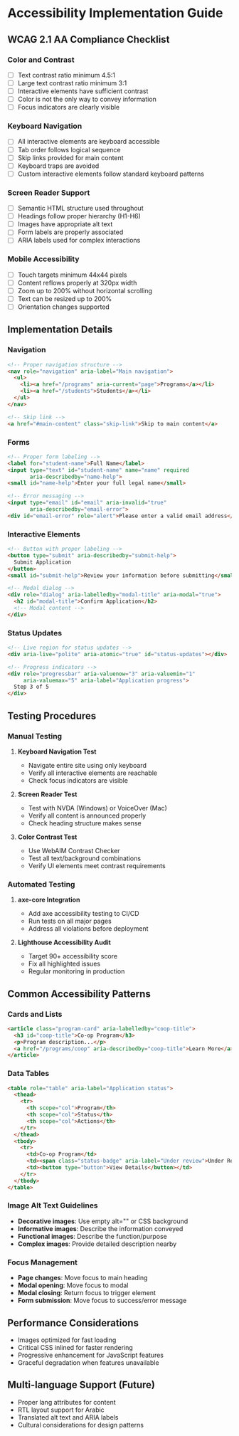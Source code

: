 # Accessibility Implementation Guide

## WCAG 2.1 AA Compliance Checklist

### Color and Contrast
- [ ] Text contrast ratio minimum 4.5:1
- [ ] Large text contrast ratio minimum 3:1
- [ ] Interactive elements have sufficient contrast
- [ ] Color is not the only way to convey information
- [ ] Focus indicators are clearly visible

### Keyboard Navigation
- [ ] All interactive elements are keyboard accessible
- [ ] Tab order follows logical sequence
- [ ] Skip links provided for main content
- [ ] Keyboard traps are avoided
- [ ] Custom interactive elements follow standard keyboard patterns

### Screen Reader Support
- [ ] Semantic HTML structure used throughout
- [ ] Headings follow proper hierarchy (H1-H6)
- [ ] Images have appropriate alt text
- [ ] Form labels are properly associated
- [ ] ARIA labels used for complex interactions

### Mobile Accessibility
- [ ] Touch targets minimum 44x44 pixels
- [ ] Content reflows properly at 320px width
- [ ] Zoom up to 200% without horizontal scrolling
- [ ] Text can be resized up to 200%
- [ ] Orientation changes supported

## Implementation Details

### Navigation
```html
<!-- Proper navigation structure -->
<nav role="navigation" aria-label="Main navigation">
  <ul>
    <li><a href="/programs" aria-current="page">Programs</a></li>
    <li><a href="/students">Students</a></li>
  </ul>
</nav>

<!-- Skip link -->
<a href="#main-content" class="skip-link">Skip to main content</a>
```

### Forms
```html
<!-- Proper form labeling -->
<label for="student-name">Full Name</label>
<input type="text" id="student-name" name="name" required 
       aria-describedby="name-help">
<small id="name-help">Enter your full legal name</small>

<!-- Error messaging -->
<input type="email" id="email" aria-invalid="true" 
       aria-describedby="email-error">
<div id="email-error" role="alert">Please enter a valid email address</div>
```

### Interactive Elements
```html
<!-- Button with proper labeling -->
<button type="submit" aria-describedby="submit-help">
  Submit Application
</button>
<small id="submit-help">Review your information before submitting</small>

<!-- Modal dialog -->
<div role="dialog" aria-labelledby="modal-title" aria-modal="true">
  <h2 id="modal-title">Confirm Application</h2>
  <!-- Modal content -->
</div>
```

### Status Updates
```html
<!-- Live region for status updates -->
<div aria-live="polite" aria-atomic="true" id="status-updates"></div>

<!-- Progress indicators -->
<div role="progressbar" aria-valuenow="3" aria-valuemin="1" 
     aria-valuemax="5" aria-label="Application progress">
  Step 3 of 5
</div>
```

## Testing Procedures

### Manual Testing
1. **Keyboard Navigation Test**
   - Navigate entire site using only keyboard
   - Verify all interactive elements are reachable
   - Check focus indicators are visible

2. **Screen Reader Test**
   - Test with NVDA (Windows) or VoiceOver (Mac)
   - Verify all content is announced properly
   - Check heading structure makes sense

3. **Color Contrast Test**
   - Use WebAIM Contrast Checker
   - Test all text/background combinations
   - Verify UI elements meet contrast requirements

### Automated Testing
1. **axe-core Integration**
   - Add axe accessibility testing to CI/CD
   - Run tests on all major pages
   - Address all violations before deployment

2. **Lighthouse Accessibility Audit**
   - Target 90+ accessibility score
   - Fix all highlighted issues
   - Regular monitoring in production

## Common Accessibility Patterns

### Cards and Lists
```html
<article class="program-card" aria-labelledby="coop-title">
  <h3 id="coop-title">Co-op Program</h3>
  <p>Program description...</p>
  <a href="/programs/coop" aria-describedby="coop-title">Learn More</a>
</article>
```

### Data Tables
```html
<table role="table" aria-label="Application status">
  <thead>
    <tr>
      <th scope="col">Program</th>
      <th scope="col">Status</th>
      <th scope="col">Actions</th>
    </tr>
  </thead>
  <tbody>
    <tr>
      <td>Co-op Program</td>
      <td><span class="status-badge" aria-label="Under review">Under Review</span></td>
      <td><button type="button">View Details</button></td>
    </tr>
  </tbody>
</table>
```

### Image Alt Text Guidelines
- **Decorative images**: Use empty alt="" or CSS background
- **Informative images**: Describe the information conveyed
- **Functional images**: Describe the function/purpose
- **Complex images**: Provide detailed description nearby

### Focus Management
- **Page changes**: Move focus to main heading
- **Modal opening**: Move focus to modal
- **Modal closing**: Return focus to trigger element
- **Form submission**: Move focus to success/error message

## Performance Considerations
- Images optimized for fast loading
- Critical CSS inlined for faster rendering
- Progressive enhancement for JavaScript features
- Graceful degradation when features unavailable

## Multi-language Support (Future)
- Proper lang attributes for content
- RTL layout support for Arabic
- Translated alt text and ARIA labels
- Cultural considerations for design patterns
